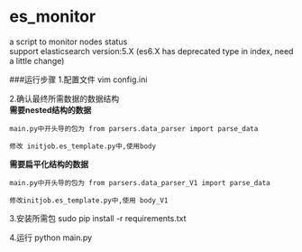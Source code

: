 # es_monitor
a script to monitor nodes status </br>
support elasticsearch version:5.X (es6.X has deprecated type in index, need a little change)

###运行步骤
1.配置文件
vim config.ini

2.确认最终所需数据的数据结构</br> 
**需要nested结构的数据** 

    main.py中开头导的包为 from parsers.data_parser import parse_data

    修改 initjob.es_template.py中,使用body
**需要扁平化结构的数据**

    main.py中开头导的包为 from parsers.data_parser_V1 import parse_data

    修改initjob.es_template.py中,使用 body_V1

3.安装所需包
sudo pip install -r requirements.txt

4.运行
python main.py

